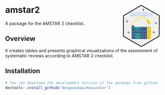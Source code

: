 # amstar2 <img src="man/figures/logo.png" align="right" height="139" />
A package for the AMSTAR 2 checklist.



## Overview
It creates tables and presents graphical visualizations of the assessment of systematic reviews according to AMSTAR 2 checklist.


## Installation

``` r
# You can download the development version of the package from github:
devtools::install_github('bougioukas/musicolor')
```
